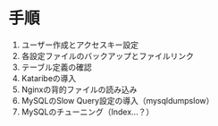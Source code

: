 # 手順

1. ユーザー作成とアクセスキー設定
1. 各設定ファイルのバックアップとファイルリンク
1. テーブル定義の確認
1. Kataribeの導入
1. Nginxの背的ファイルの読み込み
1. MySQLのSlow Query設定の導入（mysqldumpslow）
1. MySQLのチューニング（Index...？）

